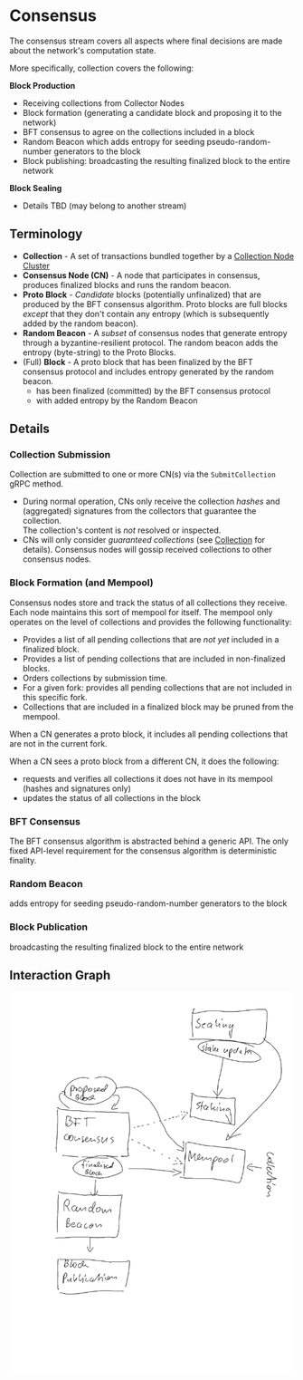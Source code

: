 # Consensus 

The consensus stream covers all aspects where final decisions are made about the
network's computation state. 

More specifically, collection covers the following:

**Block Production** 
- Receiving collections from Collector Nodes
- Block formation (generating a candidate block and proposing it to the network)
- BFT consensus to agree on the collections included in a block
- Random Beacon which adds entropy for seeding pseudo-random-number generators to the block
- Block publishing: broadcasting the resulting finalized block to the entire network 

**Block Sealing**  
 - Details TBD (may belong to another stream)


## Terminology

* **Collection** - A set of transactions bundled together by a [Collection Node Cluster](../../../internal/roles/collect)
* **Consensus Node (CN)** - A node that participates in consensus, produces finalized blocks and runs the random beacon.
* **Proto Block** - _Candidate_ blocks (potentially unfinalized) that are produced by the BFT consensus algorithm.
  Proto blocks are full blocks _except_ that they don't contain any entropy (which is subsequently added by the random beacon).
* **Random Beacon** - A _subset_ of consensus nodes that generate entropy through a byzantine-resilient protocol.
  The random beacon adds the entropy (byte-string) to the Proto Blocks.
* (Full) **Block** - A proto block that has been finalized by the BFT consensus protocol and includes entropy generated by the random beacon.
  - has been finalized (committed) by the BFT consensus protocol
  - with added entropy by the Random Beacon       

## Details

### Collection Submission

Collection are submitted to one or more CN(s) via the `SubmitCollection` gRPC method.
  - During normal operation, CNs only receive the collection _hashes_
    and (aggregated) signatures from the collectors that guarantee the collection.  
    The collection's content is _not_ resolved or inspected.  
  - CNs will only consider _guaranteed collections_ (see [Collection](../collect) for details).
Consensus nodes will gossip received collections to other consensus nodes.  


### Block Formation (and Mempool)

Consensus nodes store and track the status of all collections they receive. Each node maintains this sort of mempool for itself.
The mempool only operates on the level of collections and provides the following functionality:
- Provides a list of all pending collections that are _not yet_ included in a finalized block.
- Provides a list of pending collections that are included in non-finalized blocks.
- Orders collections by submission time. 
- For a given fork: provides all pending collections that are not included in this specific fork.
- Collections that are included in a finalized block may be pruned from the mempool.

When a CN generates a proto block, it includes all pending collections that are not in the current fork. 

When a CN sees a proto block from a different CN, it does the following:
* requests and verifies all collections it does not have in its mempool (hashes and signatures only)
* updates the status of all collections in the block 


### BFT Consensus

The BFT consensus algorithm is abstracted behind a generic API.
The only fixed API-level requirement for the consensus algorithm is deterministic finality.    


### Random Beacon

adds entropy for seeding pseudo-random-number generators to the block


### Block Publication

broadcasting the resulting finalized block to the entire network 

## Interaction Graph 
![interaction-flow](../../../docs/images/Consensus_interaction_flow.png?raw=true)
